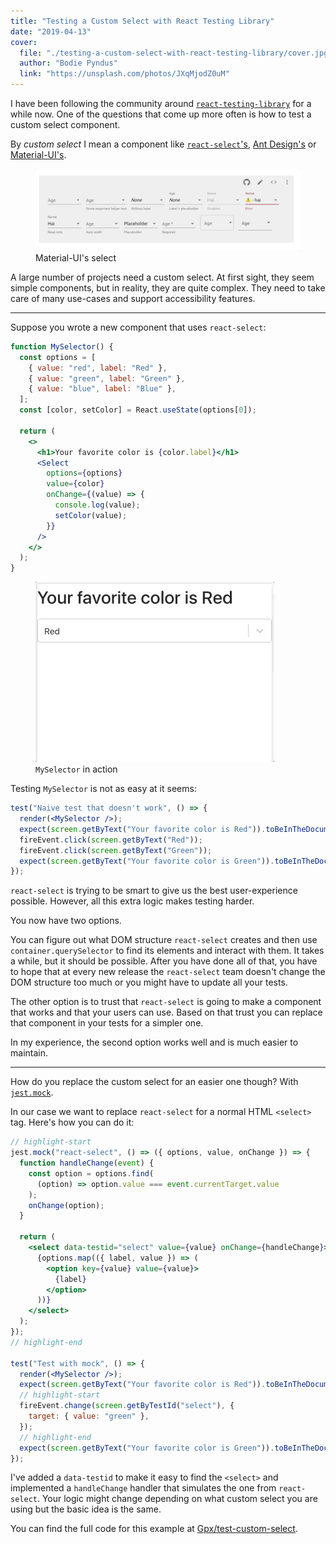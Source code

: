 ```yaml
---
title: "Testing a Custom Select with React Testing Library"
date: "2019-04-13"
cover:
  file: "./testing-a-custom-select-with-react-testing-library/cover.jpg"
  author: "Bodie Pyndus"
  link: "https://unsplash.com/photos/JXqMjodZ0uM"
---
```


I have been following the community around
[`react-testing-library`](https://testing-library.com/react) for a while now.
One of the questions that come up more often is how to test a custom select
component.

By _custom select_ I mean a component like
[`react-select`'s](https://react-select.com/home),
[Ant Design's](https://ant.design/components/select/) or
[Material-UI's](https://material-ui.com/api/select/).

<figure>
  <a href="https://material-ui.com/demos/selects/" target="_blank">
    <img src="./testing-a-custom-select-with-react-testing-library/selects.gif" title="Material-UI's select" />
  </a>
  <figcaption>Material-UI's select</figcaption>
</figure>

A large number of projects need a custom select. At first sight, they seem
simple components, but in reality, they are quite complex. They need to take
care of many use-cases and support accessibility features.

---

Suppose you wrote a new component that uses `react-select`:

```jsx
function MySelector() {
  const options = [
    { value: "red", label: "Red" },
    { value: "green", label: "Green" },
    { value: "blue", label: "Blue" },
  ];
  const [color, setColor] = React.useState(options[0]);

  return (
    <>
      <h1>Your favorite color is {color.label}</h1>
      <Select
        options={options}
        value={color}
        onChange={(value) => {
          console.log(value);
          setColor(value);
        }}
      />
    </>
  );
}
```

<figure>
  <img src="./testing-a-custom-select-with-react-testing-library/custom-select.gif" title="MySelector in action" />
  <figcaption><code>MySelector</code> in action</figcaption>
</figure>

Testing `MySelector` is not as easy at it seems:

```jsx
test("Naive test that doesn't work", () => {
  render(<MySelector />);
  expect(screen.getByText("Your favorite color is Red")).toBeInTheDocument();
  fireEvent.click(screen.getByText("Red"));
  fireEvent.click(screen.getByText("Green"));
  expect(screen.getByText("Your favorite color is Green")).toBeInTheDocument();
});
```

`react-select` is trying to be smart to give us the best user-experience
possible. However, all this extra logic makes testing harder.

You now have two options.

You can figure out what DOM structure `react-select` creates and then use
`container.querySelector` to find its elements and interact with them. It takes
a while, but it should be possible. After you have done all of that, you have to
hope that at every new release the `react-select` team doesn't change the DOM
structure too much or you might have to update all your tests.

The other option is to trust that `react-select` is going to make a component
that works and that your users can use. Based on that trust you can replace that
component in your tests for a simpler one.

In my experience, the second option works well and is much easier to maintain.

---

How do you replace the custom select for an easier one though? With
[`jest.mock`](https://jestjs.io/docs/en/jest-object#jestmockmodulename-factory-options).

In our case we want to replace `react-select` for a normal HTML `<select>` tag.
Here's how you can do it:

```jsx
// highlight-start
jest.mock("react-select", () => ({ options, value, onChange }) => {
  function handleChange(event) {
    const option = options.find(
      (option) => option.value === event.currentTarget.value
    );
    onChange(option);
  }

  return (
    <select data-testid="select" value={value} onChange={handleChange}>
      {options.map(({ label, value }) => (
        <option key={value} value={value}>
          {label}
        </option>
      ))}
    </select>
  );
});
// highlight-end

test("Test with mock", () => {
  render(<MySelector />);
  expect(screen.getByText("Your favorite color is Red")).toBeInTheDocument();
  // highlight-start
  fireEvent.change(screen.getByTestId("select"), {
    target: { value: "green" },
  });
  // highlight-end
  expect(screen.getByText("Your favorite color is Green")).toBeInTheDocument();
});
```

I've added a `data-testid` to make it easy to find the `<select>` and
implemented a `handleChange` handler that simulates the one from `react-select`.
Your logic might change depending on what custom select you are using but the
basic idea is the same.

You can find the full code for this example at
[Gpx/test-custom-select](https://github.com/Gpx/test-custom-select).
